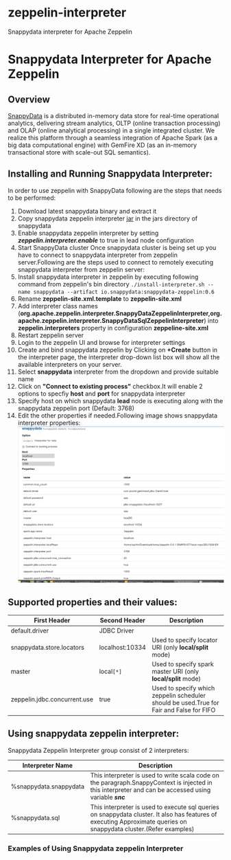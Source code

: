 # zeppelin-interpreter
Snappydata interpreter for Apache Zeppelin

# Snappydata Interpreter for Apache Zeppelin

## Overview
[SnappyData](http://snappydatainc.github.io/snappydata/) is a distributed in-memory data store for real-time operational analytics, delivering stream analytics, OLTP (online transaction processing) and OLAP (online analytical processing) in a single integrated cluster. We realize this platform through a seamless integration of Apache Spark (as a big data computational engine) with GemFire XD (as an in-memory transactional store with scale-out SQL semantics).

## Installing and Running Snappydata Interpreter:
In order to use zeppelin with SnappyData following are the steps that needs to be performed:

1. Download latest snappydata binary and extract it
2. Copy snappydata zeppelin interpreter [jar](https://github.com/SnappyDataInc/zeppelin-interpreter/releases/download/v0.6/snappydata-zeppelin-0.6.jar) in the jars directory of snappydata
3. Enable snappydata zeppelin interpreter by setting **_zeppelin.interpreter.enable_** to true in lead node configuration
4. Start SnappyData cluster
Once snappydata cluster is being set up you have to connect to snappydata interpreter from zeppelin server.Following are the steps used to connect to remotely executing snappydata interpreter from zeppelin server:
1. Install snappydata interpreter in zeppelin by executing following command from zeppelin's bin directory
`./install-interpreter.sh --name snappydata --artifact io.snappydata:snappydata-zeppelin:0.6` 
2. Rename **zeppelin-site.xml.template** to **zeppelin-site.xml**
3. Add interpreter class names (**org.apache.zeppelin.interpreter.SnappyDataZeppelinInterpreter,org.apache.zeppelin.interpreter.SnappyDataSqlZeppelinInterpreter**) into **zeppelin.interpreters** property in configuration **zeppeline-site.xml**
4. Restart zeppelin server
5. Login to the zeppelin UI and browse for interpreter settings
6. Create and bind snappydata zeppelin by Clicking on  **+Create** button in the interpreter page, the interpreter drop-down list box will show all the available interpreters on your server.
7. Select **snappydata** interpreter from the dropdown and provide suitable name
8. Click on  **"Connect to existing process"** checkbox.It will enable 2 options to specfiy **host** and **port** for snappydata interpreter
9. Specify host on which snappydata **lead** node is executing along with the snappydata zeppelin port (Default: 3768)
10. Edit the other properties if needed.Following image shows snappydata interpreter properties:
  ![Snappydata Interpreter settings](images/snappydata_interpreter_properties.png)

## Supported properties and their values:
  First Header | Second Header | Description |
  ------------ | -------------| ------------ |
  default.driver  | JDBC Driver  | 
  snappydata.store.locators   | localhost:10334  | Used to specify locator URI (only **local/split** mode)|
  master | local`[*]` | Used to specify spark master URI (only **local/split** mode)|
  zeppelin.jdbc.concurrent.use | true | Used to specify which zeppelin scheduler should be used.True for Fair and False for FIFO |

## Using snappydata zeppelin interpreter:

  Snappydata Zeppelin Interpreter group consist of 2 interpreters:

  Interpreter Name | Description |
  ---------------- | ----------- |
  %snappydata.snappydata | This interpreter is used to write scala code on the paragraph.SnappyContext is injected in this interpreter and can be accessed using variable **_snc_**
  %snappydata.sql | This interpreter is used to execute sql queries on snappydata cluster. It also has features of executing Approximate queries on snappydata cluster.(Refer examples)

### Examples of Using Snappydata zeppelin Interpreter
